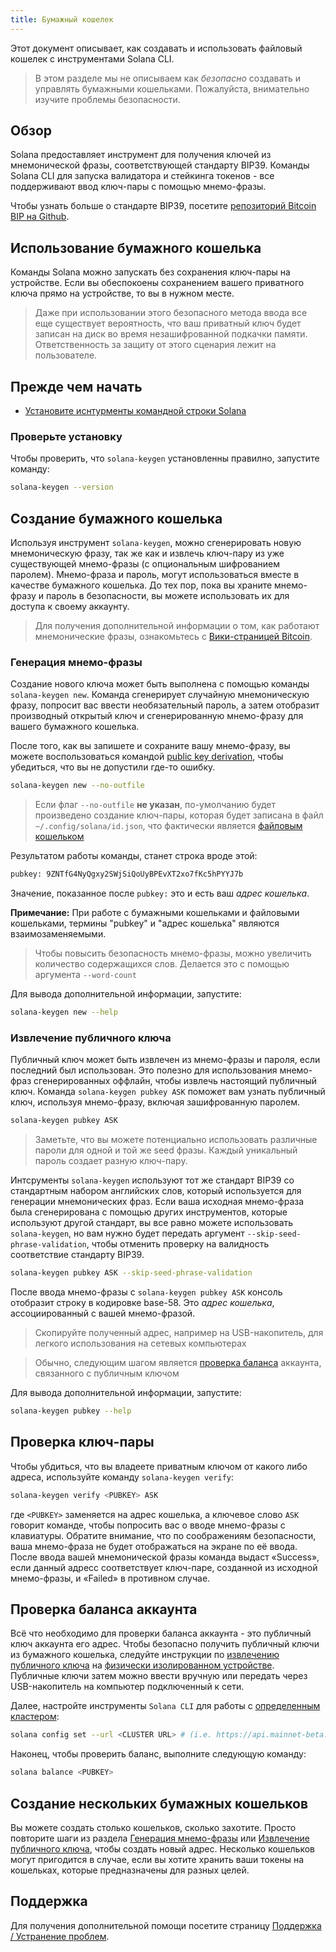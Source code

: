 ```yaml
---
title: Бумажный кошелек
---
```


Этот документ описывает, как создавать и использовать файловый кошелек с инструментами Solana CLI.

> В этом разделе мы не описываем как _безопасно_ создавать и управлять бумажными кошельками. Пожалуйста, внимательно изучите проблемы безопасности.

## Обзор

Solana предоставляет инструмент для получения ключей из мнемонической фразы, соответствующей стандарту BIP39. Команды Solana CLI для запуска валидатора и стейкинга токенов - все поддерживают ввод ключ-пары с помощью мнемо-фразы.

Чтобы узнать больше о стандарте BIP39, посетите [репозиторий Bitcoin BIP на Github](https://github.com/bitcoin/bips/blob/master/bip-0039.mediawiki).

## Использование бумажного кошелька

Команды Solana можно запускать без сохранения ключ-пары на устройстве. Если вы обеспокоены сохранением вашего приватного ключа прямо на устройстве, то вы в нужном месте.

> Даже при использовании этого безопасного метода ввода все еще существует вероятность, что ваш приватный ключ будет записан на диск во время незашифрованной подкачки памяти. Ответственность за защиту от этого сценария лежит на пользователе.

## Прежде чем начать

- [Установите иснтурменты командной строки Solana](../cli/install-solana-cli-tools.md)

### Проверьте установку

Чтобы проверить, что `solana-keygen` установленны правилно, запустите команду:

```bash
solana-keygen --version
```

## Создание бумажного кошелька

Используя инструмент `solana-keygen`, можно сгенерировать новую мнемоническую фразу, так же как и извлечь ключ-пару из уже существующей мнемо-фразы (с опциональным шифрованием паролем). Мнемо-фраза и пароль, могут использоваться вместе в качестве бумажного кошелька. До тех пор, пока вы храните мнемо-фразу и пароль в безопасности, вы можете использовать их для доступа к своему аккаунту.

> Для получения дополнительной информации о том, как работают мнемонические фразы, ознакомьтесь с [Вики-страницей Bitcoin](https://en.bitcoin.it/wiki/Seed_phrase).

### Генерация мнемо-фразы

Создание нового ключа может быть выполнена с помощью команды `solana-keygen new`. Команда сгенерирует случайную мнемоническую фразу, попросит вас ввести необязательный пароль, а затем отобразит производный открытый ключ и сгенерированную мнемо-фразу для вашего бумажного кошелька.

После того, как вы запишете и сохраните вашу мнемо-фразу, вы можете воспользоваться командой [public key derivation](#public-key-derivation), чтобы убедиться, что вы не допустили где-то ошибку.

```bash
solana-keygen new --no-outfile
```

> Если флаг `--no-outfile` **не указан**, по-умолчанию будет произведено создание ключ-пары, которая будет записана в файл `~/.config/solana/id.json`, что фактически является [файловым кошельком](file-system-wallet.md)

Результатом работы команды, станет строка вроде этой:

```bash
pubkey: 9ZNTfG4NyQgxy2SWjSiQoUyBPEvXT2xo7fKc5hPYYJ7b
```

Значение, показанное после `pubkey:` это и есть ваш _адрес кошелька_.

**Примечание:** При работе с бумажными кошельками и файловыми кошельками, термины "pubkey" и "адрес кошелька" являются взаимозаменяемыми.

> Чтобы повысить безопасность мнемо-фразы, можно увеличить количество содержащихся слов. Делается это с помощью аргумента `--word-count`

Для вывода дополнительной информации, запустите:

```bash
solana-keygen new --help
```

### Извлечение публичного ключа

Публичный ключ может быть извлечен из мнемо-фразы и пароля, если последний был использован. Это полезно для использования мнемо-фраз сгенерированных оффлайн, чтобы извлечь настоящий публичный ключ. Команда `solana-keygen pubkey ASK` поможет вам узнать публичный ключ, используя мнемо-фразу, включая зашифрованную паролем.

```bash
solana-keygen pubkey ASK
```

> Заметьте, что вы можете потенциально использовать различные пароли для одной и той же seed фразы. Каждый уникальный пароль создает разную ключ-пару.

Интсрументы `solana-keygen` используют тот же стандарт BIP39 со стандартным набором английских слов, который используется для генерации мнемонических фраз. Если ваша исходная мнемо-фраза была сгенерирована с помощью других инструментов, которые используют другой стандарт, вы все равно можете использовать `solana-keygen`, но вам нужно будет передать аргумент `--skip-seed-phrase-validation`, чтобы отменить проверку на валидность соответствие стандарту BIP39.

```bash
solana-keygen pubkey ASK --skip-seed-phrase-validation
```

После ввода мнемо-фразы с `solana-keygen pubkey ASK` консоль отобразит строку в кодировке base-58. Это _адрес кошелька_, ассоциированный с вашей мнемо-фразой.

> Скопируйте полученный адрес, например на USB-накопитель, для легкого использования на сетевых компьютерах

> Обычно, следующим шагом является [проверка баланса](#checking-account-balance) аккаунта, связанного с публичным ключом

Для вывода дополнительной информации, запустите:

```bash
solana-keygen pubkey --help
```

## Проверка ключ-пары

Чтобы убдиться, что вы владеете приватным ключом от какого либо адреса, используйте команду `solana-keygen verify`:

```bash
solana-keygen verify <PUBKEY> ASK
```

где `<PUBKEY>` заменяется на адрес кошелька, а ключевое слово `ASK` говорит команде, чтобы попросить вас о вводе мнемо-фразы с клавиатуры. Обратите внимание, что по соображениям безопасности, ваша мнемо-фраза не будет отображаться на экране по её ввода. После ввода вашей мнемонической фразы команда выдаст «Success», если данный адресс соответствует ключ-паре, созданной из исходной мнемо-фразы, и «Failed» в противном случае.

## Проверка баланса аккаунта

Всё что необходимо для проверки баланса аккаунта - это публичный ключ аккаунта его адрес. Чтобы безопасно получить публичный ключи из бумажного кошелька, следуйте инструкции по [извлечению публичного ключа](#public-key-derivation) на [физически изолированном устройстве](https://en.wikipedia.org/wiki/Air_gap_(networking)). Публичные ключи затем можно ввести вручную или передать через USB-накопитель на компьютер подключенный к сети.

Далее, настройте инструменты `Solana CLI` для работы с [определенным кластером](../cli/choose-a-cluster.md):

```bash
solana config set --url <CLUSTER URL> # (i.e. https://api.mainnet-beta.solana.com)
```

Наконец, чтобы проверить баланс, выполните следующую команду:

```bash
solana balance <PUBKEY>
```

## Создание нескольких бумажных кошельков

Вы можете создать столько кошельков, сколько захотите. Просто повторите шаги из раздела [Генерация мнемо-фразы](#seed-phrase-generation) или [Извлечение публичного ключа](#public-key-derivation), чтобы создать новый адрес. Несколько кошельков могут пригодится в случае, если вы хотите хранить ваши токены на кошельках, которые предназначены для разных целей.

## Поддержка

Для получения дополнительной помощи посетите страницу [Поддержка / Устранение проблем](support.md).
